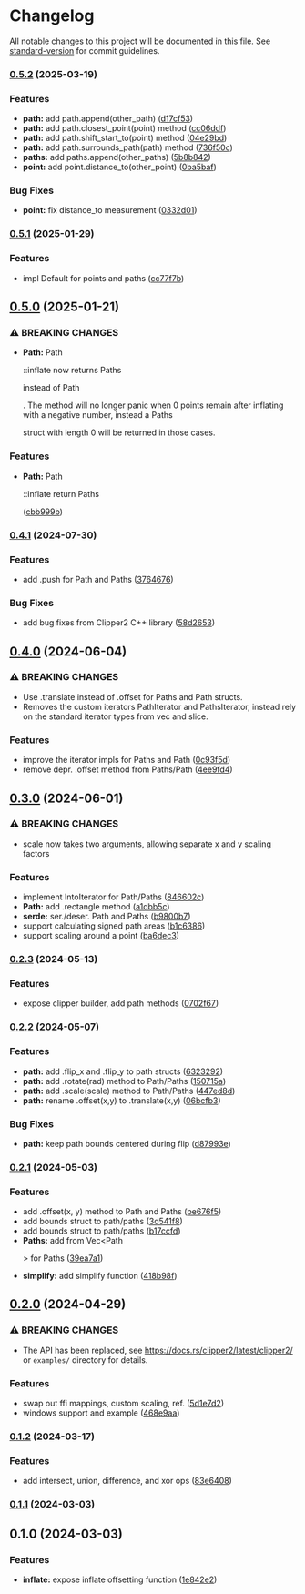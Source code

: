 # Changelog

All notable changes to this project will be documented in this file. See [standard-version](https://github.com/conventional-changelog/standard-version) for commit guidelines.

### [0.5.2](https://github.com/tirithen/clipper2/compare/v0.5.1...v0.5.2) (2025-03-19)


### Features

* **path:** add path.append(other_path) ([d17cf53](https://github.com/tirithen/clipper2/commit/d17cf5392e394cde76d2acd3596070467b430921))
* **path:** add path.closest_point(point) method ([cc06ddf](https://github.com/tirithen/clipper2/commit/cc06ddf6fc01187fd80808e96e17ccbf6a6f0dfa))
* **path:** add path.shift_start_to(point) method ([04e29bd](https://github.com/tirithen/clipper2/commit/04e29bd05508f5e40ef529da5d70752a404b9ddb))
* **path:** add path.surrounds_path(path) method ([736f50c](https://github.com/tirithen/clipper2/commit/736f50ca31ece155ba8018184ddfe8447a6e2462))
* **paths:** add paths.append(other_paths) ([5b8b842](https://github.com/tirithen/clipper2/commit/5b8b84288d4cfae8958ae7e96934bc898b784d96))
* **point:** add point.distance_to(other_point) ([0ba5baf](https://github.com/tirithen/clipper2/commit/0ba5bafc2e00cafaff46a71d9872068cf5ccfd09))


### Bug Fixes

* **point:** fix distance_to measurement ([0332d01](https://github.com/tirithen/clipper2/commit/0332d0123d2c8d9fe12636d027c0b4ec0a275ada))

### [0.5.1](https://github.com/tirithen/clipper2/compare/v0.5.0...v0.5.1) (2025-01-29)


### Features

* impl Default for points and paths ([cc77f7b](https://github.com/tirithen/clipper2/commit/cc77f7b4f9560a048cdf27764b079622c130927a))

## [0.5.0](https://github.com/tirithen/clipper2/compare/v0.4.1...v0.5.0) (2025-01-21)


### ⚠ BREAKING CHANGES

* **Path:** Path<P>::inflate now returns Paths<P> instead of
Path<P>. The method will no longer panic when 0 points remain after
inflating with a negative number, instead a Paths<p> struct with length
0 will be returned in those cases.

### Features

* **Path:** Path<P>::inflate return Paths<P> ([cbb999b](https://github.com/tirithen/clipper2/commit/cbb999bcb964afed4d36f455711def0fe3346f55))

### [0.4.1](https://github.com/tirithen/clipper2/compare/v0.4.0...v0.4.1) (2024-07-30)


### Features

* add .push for Path and Paths ([3764676](https://github.com/tirithen/clipper2/commit/37646761f20c803e667f98f8ede7a68f49af6df3))


### Bug Fixes

* add bug fixes from Clipper2 C++ library ([58d2653](https://github.com/tirithen/clipper2/commit/58d2653ab6eee4a6841ce544b17cf2a73f1bad11))

## [0.4.0](https://github.com/tirithen/clipper2/compare/v0.3.0...v0.4.0) (2024-06-04)


### ⚠ BREAKING CHANGES

* Use .translate instead of .offset for Paths and Path
structs.
* Removes the custom iterators PathIterator and
PathsIterator, instead rely on the standard iterator types from vec and
slice.

### Features

* improve the iterator impls for Paths and Path ([0c93f5d](https://github.com/tirithen/clipper2/commit/0c93f5da4c7c5c2a19acb5b0de2fa11217727c82))
* remove depr. .offset method from Paths/Path ([4ee9fd4](https://github.com/tirithen/clipper2/commit/4ee9fd4d8196c2bdf841353b5675719bcf58a9d6))

## [0.3.0](https://github.com/tirithen/clipper2/compare/v0.2.3...v0.3.0) (2024-06-01)


### ⚠ BREAKING CHANGES

* scale now takes two arguments, allowing separate x and
y scaling factors

### Features

* implement IntoIterator for Path/Paths ([846602c](https://github.com/tirithen/clipper2/commit/846602c96a8a103d7097fc97d445f2e9f01c3c85))
* **Path:** add .rectangle method ([a1dbb5c](https://github.com/tirithen/clipper2/commit/a1dbb5cbaf16e5415585cba11f60bb4efe28b144))
* **serde:** ser./deser. Path and Paths ([b9800b7](https://github.com/tirithen/clipper2/commit/b9800b71deb805c2142153ea96b238f2f0a75c7c))
* support calculating signed path areas ([b1c6386](https://github.com/tirithen/clipper2/commit/b1c63862ef4effcbbec87861af8564f7b1d8bad1))
* support scaling around a point ([ba6dec3](https://github.com/tirithen/clipper2/commit/ba6dec3d14c92754c7294e9f0a4d9cab6d261925))

### [0.2.3](https://github.com/tirithen/clipper2/compare/v0.2.2...v0.2.3) (2024-05-13)


### Features

* expose clipper builder, add path methods ([0702f67](https://github.com/tirithen/clipper2/commit/0702f679425e20c8f833cb5ac52e9210432aebb5))

### [0.2.2](https://github.com/tirithen/clipper2/compare/v0.2.1...v0.2.2) (2024-05-07)


### Features

* **path:** add .flip_x and .flip_y to path structs ([6323292](https://github.com/tirithen/clipper2/commit/6323292bd0514cb1eeb544c799fb472cf9b2cf90))
* **path:** add .rotate(rad) method to Path/Paths ([150715a](https://github.com/tirithen/clipper2/commit/150715aeea21b2246efbbb99bff4b2f808fb120f))
* **path:** add .scale(scale) method to Path/Paths ([447ed8d](https://github.com/tirithen/clipper2/commit/447ed8dbfd6e5da23e1789c9a16c7522d6a8ba83))
* **path:** rename .offset(x,y) to .translate(x,y) ([06bcfb3](https://github.com/tirithen/clipper2/commit/06bcfb3d769e25e807d268e64110d09538c4662a))


### Bug Fixes

* **path:** keep path bounds centered during flip ([d87993e](https://github.com/tirithen/clipper2/commit/d87993e19d578872bc3f6df520f90fcaa736a47f))

### [0.2.1](https://github.com/tirithen/clipper2/compare/v0.2.0...v0.2.1) (2024-05-03)


### Features

* add .offset(x, y) method to Path and Paths ([be676f5](https://github.com/tirithen/clipper2/commit/be676f5beebbe0b18e1422a3852bea30a856eb96))
* add bounds struct to path/paths ([3d541f8](https://github.com/tirithen/clipper2/commit/3d541f8219d474d800e2578fde2675a950fcfdf9))
* add bounds struct to path/paths ([b17ccfd](https://github.com/tirithen/clipper2/commit/b17ccfd524c1bd5f16ae3d911cd1c71c04ce2802))
* **Paths:** add from Vec<Path<P>> for Paths ([39ea7a1](https://github.com/tirithen/clipper2/commit/39ea7a1658ac0982f7043da2d428b12ac16e6333))
* **simplify:** add simplify function ([418b98f](https://github.com/tirithen/clipper2/commit/418b98f54333db977460a2c931486f08f554fea2))

## [0.2.0](https://github.com/tirithen/clipper2/compare/v0.1.2...v0.2.0) (2024-04-29)


### ⚠ BREAKING CHANGES

* The API has been replaced, see
https://docs.rs/clipper2/latest/clipper2/ or `examples/` directory for
details.

### Features

* swap out ffi mappings, custom scaling, ref. ([5d1e7d2](https://github.com/tirithen/clipper2/commit/5d1e7d2189d236ecaf8f01d3fd3a815589f293fd))
* windows support and example ([468e9aa](https://github.com/tirithen/clipper2/commit/468e9aaae6e3aedcaa3d5a1d582c4a2be1062af7))

### [0.1.2](https://github.com/tirithen/clipper2/compare/v0.1.1...v0.1.2) (2024-03-17)


### Features

* add intersect, union, difference, and xor ops ([83e6408](https://github.com/tirithen/clipper2/commit/83e64084b069b452fe753f4262ce48677b121754))

### [0.1.1](https://github.com/tirithen/clipper2/compare/v0.1.0...v0.1.1) (2024-03-03)

## 0.1.0 (2024-03-03)


### Features

* **inflate:** expose inflate offsetting function ([1e842e2](https://github.com/tirithen/clipper2/commit/1e842e2756634752fdfcc38500509a901e01fd99))
